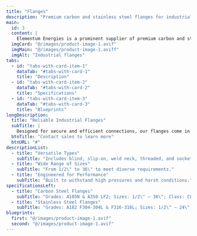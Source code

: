 ```yaml
---
title: "Flanges"
description: "Premium carbon and stainless steel flanges for industrial applications."
main:
  id: 3
  content: |
    Elementum Energies is a prominent supplier of premium carbon and stainless steel flanges. Our range covers sizes from 1/2" to 36", available in various material grades and standards, and is approved by major Oil & Gas companies.
  imgCard: "@/images/product-image-1.avif"
  imgMain: "@/images/product-image-1.aviff"
  imgAlt: "Industrial flanges"
tabs:
  - id: "tabs-with-card-item-1"
    dataTab: "#tabs-with-card-1"
    title: "Description"
  - id: "tabs-with-card-item-2"
    dataTab: "#tabs-with-card-2"
    title: "Specifications"
  - id: "tabs-with-card-item-3"
    dataTab: "#tabs-with-card-3"
    title: "Blueprints"
longDescription:
  title: "Reliable Industrial Flanges"
  subTitle: |
    Designed for secure and efficient connections, our flanges come in multiple types to suit a variety of industrial needs.
  btnTitle: "Contact sales to learn more"
  btnURL: "#"
descriptionList:
  - title: "Versatile Types"
    subTitle: "Includes blind, slip-on, weld neck, threaded, and socket weld designs."
  - title: "Wide Range of Sizes"
    subTitle: "From 1/2\" to 36\" to meet diverse requirements."
  - title: "Engineered for Performance"
    subTitle: "Built to withstand high pressures and harsh conditions."
specificationsLeft:
  - title: "Carbon Steel Flanges"
    subTitle: "Grades: A105N & A350 LF2; Sizes: 1/2\" – 36\"; Class: CL. 150 – CL. 1500; Schedules: SCH. STD – SCH. XXS"
  - title: "Stainless Steel Flanges"
    subTitle: "Grades: A182 F304-304L & F316-316L; Sizes: 1/2\" – 24\"; Class: CL. 150 – CL. 600; Schedules: SCH. 10S – SCH. 160"
blueprints:
  first: "@/images/product-image-1.avif"
  second: "@/images/product-image-1.avif"
---
```

